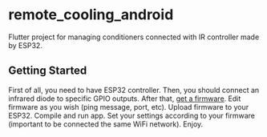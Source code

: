 # remote_cooling_android

Flutter project for managing conditioners connected with IR controller made by ESP32.

## Getting Started

First of all, you need to have ESP32 controller.
Then, you should connect an infrared diode to specific GPIO outputs.
After that, [get a firmware](https://github.com/Bachar-official/ESP32-IR-sender).
Edit firmware as you wish (ping message, port, etc).
Upload firmware to your ESP32.
Compile and run app.
Set your settings according to your firmware (important to be connected the same WiFi network).
Enjoy.
